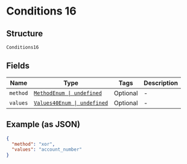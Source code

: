 
# Conditions 16

## Structure

`Conditions16`

## Fields

| Name | Type | Tags | Description |
|  --- | --- | --- | --- |
| `method` | [`MethodEnum \| undefined`](../../doc/models/method-enum.md) | Optional | - |
| `values` | [`Values40Enum \| undefined`](../../doc/models/values-40-enum.md) | Optional | - |

## Example (as JSON)

```json
{
  "method": "xor",
  "values": "account_number"
}
```

